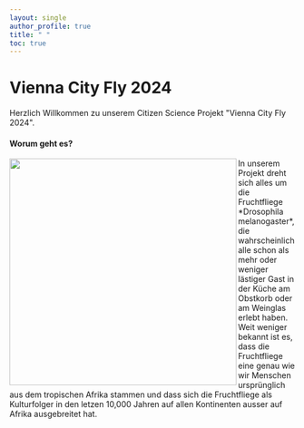 ```yaml
---
layout: single
author_profile: true
title: " " 
toc: true
---
```


# Vienna City Fly 2024

Herzlich Willkommen zu unserem Citizen Science Projekt "Vienna City Fly 2024".

#### Worum geht es?

<img src="https://upload.wikimedia.org/wikipedia/commons/thumb/7/7a/Drosophila_melanogaster_53362116.jpg/799px-Drosophila_melanogaster_53362116.jpg" align="left" width="400"/>
In unserem Projekt dreht sich alles um die Fruchtfliege *Drosophila melanogaster*, die wahrscheinlich alle schon als mehr oder weniger lästiger Gast in der Küche am Obstkorb oder am Weinglas erlebt haben. Weit weniger bekannt ist es, dass die Fruchtfliege eine genau wie wir Menschen ursprünglich aus dem tropischen Afrika stammen und dass sich die Fruchtfliege als Kulturfolger in den letzen 10,000 Jahren auf allen Kontinenten ausser auf Afrika ausgebreitet hat.

<br clear="left"/>
